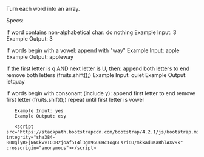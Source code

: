 Turn each word into an array.

Specs:

If word contains non-alphabetical char: do nothing
      Example Input: 3
      Example Output: 3

If words begin with a vowel: append with "way"
      Example Input: apple
      Example Output: appleway

If the first letter is q AND next letter is U, then: append both letters to end
                               remove both letters (fruits.shift();)
       Example Input: quiet
       Example Output: ietquay

If words begin with consonant (include y): append first letter to end
                               remove first letter (fruits.shift();)
                               repeat until first letter is vowel

       Example Input: yes
       Example Output: esy

       <script src="https://stackpath.bootstrapcdn.com/bootstrap/4.2.1/js/bootstrap.min.js" integrity="sha384-B0UglyR+jN6CkvvICOB2joaf5I4l3gm9GU6Hc1og6Ls7i6U/mkkaduKaBhlAXv9k" crossorigin="anonymous"></script>
